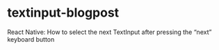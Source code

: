 # textinput-blogpost
React Native: How to select the next TextInput after pressing the “next” keyboard button
